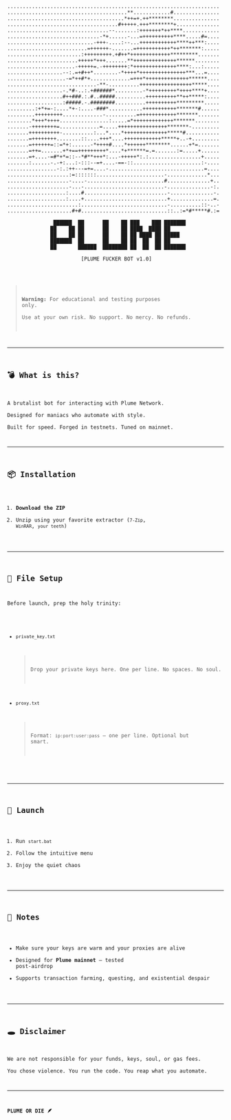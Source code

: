 <pre> <code>  
.....................................................................
.......................................**............#...............
......................................*++=+.++********...............
....................................#+++++.+++********+..............
.................................--.......:+++++++*++****............
..............................-*+......-...=++++++++++****.....#=....
............................-+++-....:--...++++++++++++****++***:....
..........................=++++++-.......=+++++++++++*++*******:.....
........................:+++++++++.+#++*+++++++++++++*********.......
.......................+++++*+++.......**++++++++++++++******........
......................-+++++=.-++++++++:*++++++++++++++****:...:.....
..................--:.=+#++*........-*++++*+++++++++++++++***...=....
...................-=*++#*+.............=+++*++++++++++++++******....
.............................-**-..........+++++++++++++++++*****....
..................-.*#-..:.+######*.........-*+++++++++*++++****+....
..................#++###.:.#..#####..........++++++++++**++*****:....
..................:#####.-.########..........++++++++++*********.....
.........:+*+=-:....*+-:....-###*...........+++++++++++*******#......
.........+++++++++.............-..........=++++++++++++*******.......
........*+++*++++................:.....=*+++++++++++++*******........
.......-++++++++=.............=.....++++++++++++++++*******-.........
.......++++++++++-..........:...*....*++++++++++++++*****#...........
.......=++++++++........::....+++*....++++++++++++*****+..-+.........
.......=++++++=::=*+:......-*++++#....*++++++********......+*=.......
.......=++=.......+*+==+++++++++*....*+******=.=.......:=.....+......
.......=+....-=#*+*=::--*#**+++*:...-+++++*:.:.................+.....
.......:......-.-+:...:-:::--=+....-==-::......................:-....
................-:.:++---=+=....-...............................=....
....................:=:::::::......................-.............*...
....................-....-.........................#..............+..
....................-...-..........................-..............-:.
...................:....#...........................-..............-.
...................:....+...........................+..............=.
.......................:............................-..........::-..-
.....................#+#............................::..:=*#*****#.:=

               ██████  ██      ██    ██ ███    ███ ███████ 
              ██    ██ ██      ██    ██ ████  ████ ██      
              ██    ██ ██      ██    ██ ██ ████ ██ █████   
              ███████  ██      ██    ██ ██  ██  ██ ██      
              ██       ██████  ████████ ██  ██  ██ ███████
                                        
                        [PLUME FUCKER BOT v1.0]</pre>

> **Warning:** For educational and testing purposes only.  
> Use at your own risk. No support. No mercy. No refunds.

---

## 💣 What is this?

A brutalist bot for interacting with Plume Network.  
Designed for maniacs who automate with style.  
Built for speed. Forged in testnets. Tuned on mainnet.

---

## 📦 Installation

1. **Download the ZIP**  
2. Unzip using your favorite extractor (`7-Zip`, `WinRAR`, `your teeth`)

---

## 📁 File Setup

Before launch, prep the holy trinity:

- `private_key.txt`  
  > Drop your private keys here. One per line. No spaces. No soul.

- `proxy.txt`  
  > Format: `ip:port:user:pass` — one per line. Optional but smart.

---

## 🚀 Launch

1. Run `start.bat`
2. Follow the intuitive menu
3. Enjoy the quiet chaos

---

## 🧠 Notes

- Make sure your keys are warm and your proxies are alive  
- Designed for **Plume mainnet** — tested post-airdrop  
- Supports transaction farming, questing, and existential despair

---

## 🕳️ Disclaimer

We are not responsible for your funds, keys, soul, or gas fees.  
You chose violence. You run the code. You reap what you automate.

---

**PLUME OR DIE 🪶**
